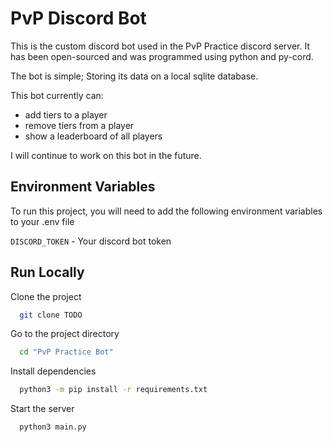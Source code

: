 # PvP Discord Bot

This is the custom discord bot used in the PvP Practice discord server. It has been open-sourced and was programmed using python and py-cord.

The bot is simple; Storing its data on a local sqlite database.

This bot currently can:

- add tiers to a player
- remove tiers from a player
- show a leaderboard of all players

I will continue to work on this bot in the future.

## Environment Variables

To run this project, you will need to add the following environment variables to your .env file

`DISCORD_TOKEN` - Your discord bot token

## Run Locally

Clone the project

```bash
  git clone TODO
```

Go to the project directory

```bash
  cd "PvP Practice Bot"
```

Install dependencies

```bash
  python3 -m pip install -r requirements.txt
```

Start the server

```bash
  python3 main.py
```
